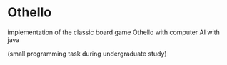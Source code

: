 # Othello
implementation of the classic board game Othello with computer AI with java

(small programming task during undergraduate study)
